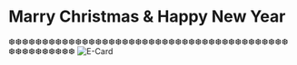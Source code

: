 # Marry Christmas & Happy New Year
❆❆❆❆❆❆❆❆❆❆❆❆❆❆❆❆❆❆❆❆❆❆❆❆❆❆❆❆❆❆❆❆❆❆❆❆❆❆❆❆❆❆❆❆❆❆❆❆❆❆❆❆
![E-Card](image/Merry_Happy.png.png)

